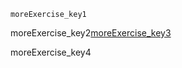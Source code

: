 ```ngMeta
moreExercise_key1
```

moreExercise_key2[moreExercise_key3](https://saral.navgurukul.org/course/100)


moreExercise_key4
